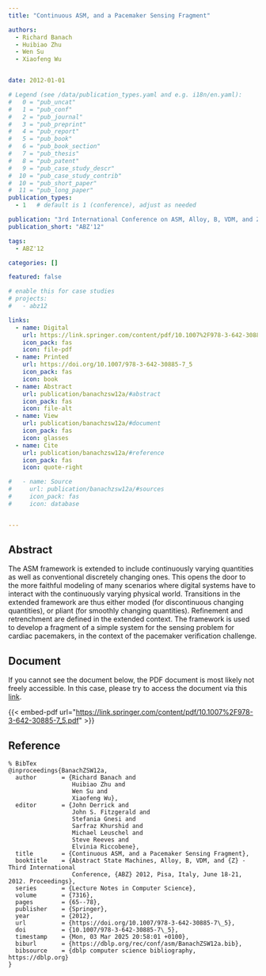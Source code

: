 ```yaml
---
title: "Continuous ASM, and a Pacemaker Sensing Fragment"

authors:
  - Richard Banach
  - Huibiao Zhu
  - Wen Su
  - Xiaofeng Wu


date: 2012-01-01

# Legend (see /data/publication_types.yaml and e.g. i18n/en.yaml): 
#   0 = "pub_uncat"
#   1 = "pub_conf"
#   2 = "pub_journal"
#   3 = "pub_preprint"
#   4 = "pub_report"
#   5 = "pub_book"
#   6 = "pub_book_section"
#   7 = "pub_thesis"
#   8 = "pub_patent"
#   9 = "pub_case_study_descr"
#  10 = "pub_case_study_contrib"
#  10 = "pub_short_paper"
#  11 = "pub_long_paper"
publication_types:
  - 1   # default is 1 (conference), adjust as needed

publication: "3rd International Conference on ASM, Alloy, B, VDM, and Z (ABZ'12)"
publication_short: "ABZ'12"

tags:
  - ABZ'12

categories: []

featured: false

# enable this for case studies
# projects:
#   - abz12

links:
  - name: Digital
    url: https://link.springer.com/content/pdf/10.1007%2F978-3-642-30885-7_5.pdf
    icon_pack: fas
    icon: file-pdf
  - name: Printed
    url: https://doi.org/10.1007/978-3-642-30885-7_5
    icon_pack: fas
    icon: book
  - name: Abstract
    url: publication/banachzsw12a/#abstract
    icon_pack: fas
    icon: file-alt
  - name: View
    url: publication/banachzsw12a/#document
    icon_pack: fas
    icon: glasses
  - name: Cite
    url: publication/banachzsw12a/#reference
    icon_pack: fas
    icon: quote-right

#   - name: Source
#     url: publication/banachzsw12a/#sources
#     icon_pack: fas
#     icon: database


---
```


## Abstract

The ASM framework is extended to include continuously varying quantities as well as conventional discretely changing ones. This opens the door to the more faithful modeling of many scenarios where digital systems have to interact with the continuously varying physical world. Transitions in the extended framework are thus either moded (for discontinuous changing quantities), or pliant (for smoothly changing quantities). Refinement and retrenchment are defined in the extended context. The framework is used to develop a fragment of a simple system for the sensing problem for cardiac pacemakers, in the context of the pacemaker verification challenge.

## Document

If you cannot see the document below, the PDF document is most likely not freely accessible. In this case, please try to access the document via this <a href="https://link.springer.com/content/pdf/10.1007%2F978-3-642-30885-7_5.pdf">link</a>.

{{< embed-pdf url="https://link.springer.com/content/pdf/10.1007%2F978-3-642-30885-7_5.pdf" >}}

## Reference

```
% BibTex
@inproceedings{BanachZSW12a,
  author       = {Richard Banach and
                  Huibiao Zhu and
                  Wen Su and
                  Xiaofeng Wu},
  editor       = {John Derrick and
                  John S. Fitzgerald and
                  Stefania Gnesi and
                  Sarfraz Khurshid and
                  Michael Leuschel and
                  Steve Reeves and
                  Elvinia Riccobene},
  title        = {Continuous ASM, and a Pacemaker Sensing Fragment},
  booktitle    = {Abstract State Machines, Alloy, B, VDM, and {Z} - Third International
                  Conference, {ABZ} 2012, Pisa, Italy, June 18-21, 2012. Proceedings},
  series       = {Lecture Notes in Computer Science},
  volume       = {7316},
  pages        = {65--78},
  publisher    = {Springer},
  year         = {2012},
  url          = {https://doi.org/10.1007/978-3-642-30885-7\_5},
  doi          = {10.1007/978-3-642-30885-7\_5},
  timestamp    = {Mon, 03 Mar 2025 20:58:01 +0100},
  biburl       = {https://dblp.org/rec/conf/asm/BanachZSW12a.bib},
  bibsource    = {dblp computer science bibliography, https://dblp.org}
}


```

<!-- # add information for case study papers (if available)
## Sources

- **Used formal method:**
  [ASM](/method/asm)
- **Resources and tools:**
  Asmeta

For more information, please contact the <a href ="mailto:silvia.bonfanti@unibg.it;arcaini@nii.ac.jp;angelo.gargantini@unibg.it;scandurra@unibg.it;elvinia.riccobene@unimi.it">authors</a>-->

